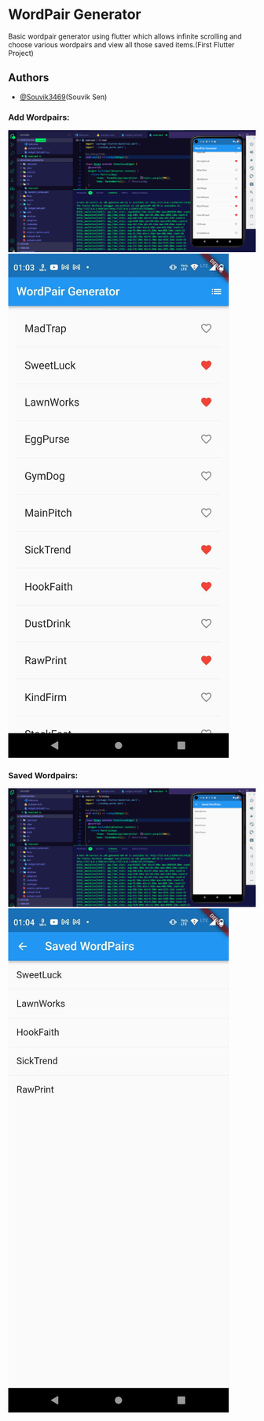 # WordPair Generator
Basic wordpair generator using flutter which allows infinite scrolling and choose various wordpairs and view all those saved items.(First Flutter Project)

## Authors

- [@Souvik3469](https://github.com/Souvik3469)(Souvik Sen)
<!--
## Prototype Demo 
https://tender-vault-frontend.vercel.app
-->

### Add Wordpairs:
![Add1](https://github.com/Souvik3469/WordPairGenerator/blob/main/public/add.png)
![Add2](https://github.com/Souvik3469/WordPairGenerator/blob/main/public/add1.jpg)

### Saved Wordpairs:
![Saved1](https://github.com/Souvik3469/WordPairGenerator/blob/main/public/saved1.png)
![Saved2](https://github.com/Souvik3469/WordPairGenerator/blob/main/public/saved2.jpg)
